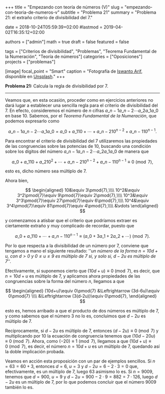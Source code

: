 +++
title = "Empezando con teoría de números (V)"
slug  = "empezando-con-teoria-de-numeros-v"
subtitle = "Problema 21"
summary  = "Problema 21: el extraño criterio de divisibilidad del 7."

date     = 2018-10-24T05:59:39+02:00
#lastmod = 2019-04-02T16:35:12+02:00

authors  = ["admin"]
math     = true
draft    = false
featured = false

tags       = ["Criterios de divisibilidad", "Problemas", "Teorema Fundamental de la Numeración", "Teoría de números"]
categories = ["Oposiciones"]
projects   = ["problemas"]

[image]
  focal_point = "Smart"
  caption     = "Fotografía de [Iswanto Arif](https://unsplash.com/@iswanto), disponible en [Unsplash](https://unsplash.com/photos/rBSRJxzymNk)."
+++

**Problema 21:** Calcula la regla de divisibilidad por $7$.

***

Veamos que, en esta ocasión, proceder como en ejercicios anteriores no dará lugar a establecer una sencilla regla para el criterio de divisibilidad del $7$. En efecto, consideremos el número de $n$ cifras $a\_{n-1}a\_{n-2}\cdots a\_2a\_1a\_0$ en base $10$. Sabemos, por el *Teorema Fundamental de la Numeración*, que podemos expresarlo como

$$
a\_{n-1}a\_{n-2}\cdots a\_1a\_0 = a\_0+a\_110+ \cdots + a\_{n-2}10^{n-2}+a\_{n-1}10^{n-1}.
$$

Para encontrar el criterio de divisibilidad del $7$ utilizaremos las propiedades de las congruencias sobre las potencias de $10$, buscando una condición sobre los dígitos del número $a\_{n-1}a\_{n-2}\cdots a\_2a\_1a\_0$ de manera que

$$
a\_0+a\_110+a\_210^2 + \cdots + a\_{n-2}10^{n-2}+a\_{n-1}10^{n-1}\equiv 0\pmod{7},
$$

esto es, dicho número sea múltiplo de $7$.

Ahora bien,

$$
\begin{aligned}
10&\equiv 3\pmod{7},\\\\ 10^2&\equiv 3^2\pmod{7}\equiv 9\pmod{7}\equiv 2\pmod{7},\\\\ 10^3&\equiv 3^3\pmod{7}\equiv 27\pmod{7}\equiv 6\pmod{7},\\\\ 10^4&\equiv 3^4\pmod{7}\equiv 81\pmod{7}\equiv 4\pmod{7},\\\\ &\vdots
\end{aligned}
$$

y comenzamos a atisbar que el criterio que podríamos extraer es ciertamente extraño y muy complicado de recordar, puesto que

$$
a\_0+a\_110+\cdots + a\_{n-1}10^{n-1}\equiv (a\_0 + 3a\_1 + 2a\_2 + \cdots)\pmod{7}.
$$

Por lo que respecta a la divisibilidad de un número por $7$, conviene que tengamos a mano el siguiente resultado: ''*un número de la forma $n=10d+u$, con $d>0$ y $0\leq u\leq 9$ es múltiplo de $7$ si, y solo si, $d-2u$ es múltiplo de $7$*''.

Efectivamente, si suponemos cierto que $(10d+u)\equiv 0\pmod{7}$, es decir, que $n=10d+u$ es múltiplo de $7$, y aplicamos ahora propiedades de las congruencias sobre la forma del número $n$, llegamos a que

$$
\begin{aligned}
(10d+u)\equiv 0\pmod{7} &\Leftrightarrow (3d-6u)\equiv 0\pmod{7} \\\\ &\Leftrightarrow (3(d-2u))\equiv 0\pmod{7},
\end{aligned}
$$

esto es, hemos arribado a que el producto de dos números es múltiplo de $7$, y como sabemos que el número $3$ no lo es, concluimos que $d-2u$ es múltiplo de $7$.

Recíprocamente, si $d-2u$ es múltiplo de $7$, entonces $(d-2u)\equiv 0\pmod{7}$ y multiplicando por $10$ la ecuación de congruencia tenemos que $(10d-20u)\equiv 0\pmod{7}$. Ahora, como $(-20)\equiv 1\pmod{7}$, llegamos a que $(10d+u)\equiv 0\pmod{7}$, es decir, el número $n=10d+u$ es un múltiplo de $7$, quedando así la doble implicación probada.

Veamos en acción esta proposición con un par de ejemplos sencillos. Si $n=63 = 60+3$, entonces $d = 6$, $u=3$ y $d-2u = 6-2\cdot3=0$ que, efectivamente, es un múltiplo de $7$, luego $63$ asimismo lo es. Si $n = 9009$, tenemos que $d = 900$, $u=9$ y $d-2u = 900-2\cdot9=882 = 7\cdot126$, luego $d-2u$ es un múltiplo de $7$, por lo que podemos concluir que el número $9009$ también lo es.